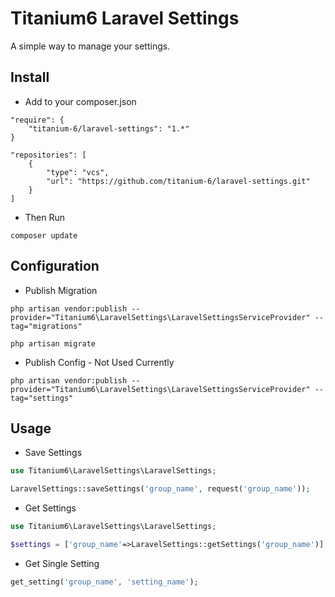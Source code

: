 # Titanium6 Laravel Settings #

A simple way to manage your settings.

## Install ##
- Add to your composer.json
```
"require": {
    "titanium-6/laravel-settings": "1.*"
}

"repositories": [
    {
        "type": "vcs",
        "url": "https://github.com/titanium-6/laravel-settings.git"
    }
]
```
- Then Run
```
composer update
```

## Configuration ##
- Publish Migration
```
php artisan vendor:publish --provider="Titanium6\LaravelSettings\LaravelSettingsServiceProvider" --tag="migrations"

php artisan migrate
```

- Publish Config - Not Used Currently
```
php artisan vendor:publish --provider="Titanium6\LaravelSettings\LaravelSettingsServiceProvider" --tag="settings"
```

## Usage ##

- Save Settings
```php
use Titanium6\LaravelSettings\LaravelSettings;

LaravelSettings::saveSettings('group_name', request('group_name'));
```

- Get Settings
```php
use Titanium6\LaravelSettings\LaravelSettings;

$settings = ['group_name'=>LaravelSettings::getSettings('group_name')];
```

- Get Single Setting
```php
get_setting('group_name', 'setting_name');
```